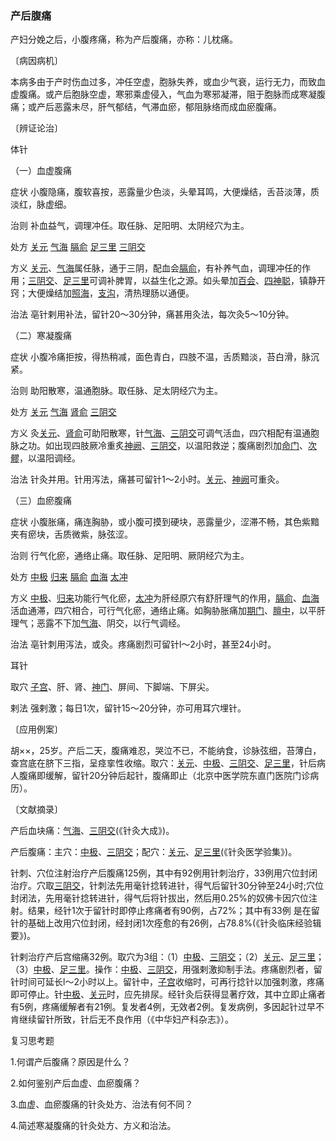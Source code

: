 ### 产后腹痛

产妇分娩之后，小腹疼痛，称为产后腹痛，亦称：儿枕痛。

〔病因病机〕

本病多由于产时伤血过多，冲任空虚，胞脉失养，或血少气衰，运行无力，而致血虚腹痛。或产后胞脉空虚，寒邪乘虚侵入，气血为寒邪凝滞，阻于胞脉而成寒凝腹痛；或产后恶露未尽，肝气郁结，气滞血瘀，郁阻脉络而成血瘀腹痛。

〔辨证论治〕

体针

（一）血虚腹痛

症状  小腹隐痛，腹软喜按，恶露量少色淡，头晕耳鸣，大便燥结，舌苔淡薄，质淡红，脉虚细。

治则  补血益气，调理冲任。取任脉、足阳明、太阴经穴为主。

处方  [关元](https://www.gmzyjc.com/read/zjs/zjs3.2.1-0.1.1.3.4.md)  [气海](https://www.gmzyjc.com/read/zjs/zjs3.2.1-0.1.1.3.6.md)  [膈俞](https://www.gmzyjc.com/read/zjs/zjs3.1.7-8-0.0.1.3.17.md)  [足三里](https://www.gmzyjc.com/read/zjs/zjs3.1.1-3-0.1.3.3.36.md)  [三阴交](https://www.gmzyjc.com/read/zjs/zjs3.1.4-6-0.0.1.3.6.md)

方义  [关元](https://www.gmzyjc.com/read/zjs/zjs3.2.1-0.1.1.3.4.md)、[气海](https://www.gmzyjc.com/read/zjs/zjs3.2.1-0.1.1.3.6.md)属任脉，通于三阴，配血会[膈俞](https://www.gmzyjc.com/read/zjs/zjs3.1.7-8-0.0.1.3.17.md)，有补养气血，调理冲任的作用；[三阴交](https://www.gmzyjc.com/read/zjs/zjs3.1.4-6-0.0.1.3.6.md)、[足三里](https://www.gmzyjc.com/read/zjs/zjs3.1.1-3-0.1.3.3.36.md)可调补脾胃，以益生化之源。如头晕加[百会](https://www.gmzyjc.com/read/zjs/zjs3.2.2-0.0.1.3.20.md)、[四神聪](https://www.gmzyjc.com/read/zjs/zjs3.4-0.1.1.1.0.md)，镇静开窍；大便燥结加[照海](https://www.gmzyjc.com/read/zjs/zjs3.1.7-8-0.0.2.3.6.md)，[支沟](https://www.gmzyjc.com/read/zjs/zjs3.1.9-12-0.0.2.3.6.md)，清热理肠以通便。

治法  亳针剌用补法，留针20～30分钟，痛甚用灸法，每次灸5～10分钟。

（二）寒凝腹痛

症状  小腹冷痛拒按，得热稍减，面色青白，四肢不温，舌质黯淡，苔白滑，脉沉紧。

治则  助阳散寒，温通胞脉。取任脉、足太阴经穴为主。

处方  [关元](https://www.gmzyjc.com/read/zjs/zjs3.2.1-0.1.1.3.4.md)  [气海](https://www.gmzyjc.com/read/zjs/zjs3.2.1-0.1.1.3.6.md)  [肾俞](https://www.gmzyjc.com/read/zjs/zjs3.1.7-8-0.0.1.3.23.md)  [三阴交](https://www.gmzyjc.com/read/zjs/zjs3.1.4-6-0.0.1.3.6.md)

方义  灸[关元](https://www.gmzyjc.com/read/zjs/zjs3.2.1-0.1.1.3.4.md)、[肾俞](https://www.gmzyjc.com/read/zjs/zjs3.1.7-8-0.0.1.3.23.md)可助阳散寒，针[气海](https://www.gmzyjc.com/read/zjs/zjs3.2.1-0.1.1.3.6.md)、[三阴交](https://www.gmzyjc.com/read/zjs/zjs3.1.4-6-0.0.1.3.6.md)可调气活血，四穴相配有温通胞脉之功。如出现四肢厥冷重炙[神阙](https://www.gmzyjc.com/read/zjs/zjs3.2.1-0.1.1.3.7.md)、[三阴交](https://www.gmzyjc.com/read/zjs/zjs3.1.4-6-0.0.1.3.6.md)，以温阳救逆；腹痛剧烈加[命门](https://www.gmzyjc.com/read/zjs/zjs3.2.2-0.0.1.3.4.md)、[次髎](https://www.gmzyjc.com/read/zjs/zjs3.1.7-8-0.0.1.3.32.md)，以温阳调经。

治法  针灸并用。针用泻法，痛甚可留针1～2小时。[关元](https://www.gmzyjc.com/read/zjs/zjs3.2.1-0.1.1.3.4.md)、[神阙](https://www.gmzyjc.com/read/zjs/zjs3.2.1-0.1.1.3.7.md)可重灸。

（三）血瘀腹痛

症状  小腹胀痛，痛连胸胁，或小腹可摸到硬块，恶露量少，涩滞不畅，其色紫黯夹有瘀块，舌质微紫，脉弦涩。

治则  行气化瘀，通络止痛。取任脉、足阳明、厥阴经穴为主。

处方  [中极](https://www.gmzyjc.com/read/zjs/zjs3.2.1-0.1.1.3.3.md)  [归来](https://www.gmzyjc.com/read/zjs/zjs3.1.1-3-0.1.3.3.29.md)  [膈俞](https://www.gmzyjc.com/read/zjs/zjs3.1.7-8-0.0.1.3.17.md)  [血海](https://www.gmzyjc.com/read/zjs/zjs3.1.4-6-0.0.1.3.10.md)  [太冲](https://www.gmzyjc.com/read/zjs/zjs3.1.9-12-0.0.4.3.3.md)

方义  [中极](https://www.gmzyjc.com/read/zjs/zjs3.2.1-0.1.1.3.3.md)、[归来](https://www.gmzyjc.com/read/zjs/zjs3.1.1-3-0.1.3.3.29.md)功能行气化瘀，[太冲](https://www.gmzyjc.com/read/zjs/zjs3.1.9-12-0.0.4.3.3.md)为肝经原穴有舒肝理气的作用，[膈俞](https://www.gmzyjc.com/read/zjs/zjs3.1.7-8-0.0.1.3.17.md)、[血海](https://www.gmzyjc.com/read/zjs/zjs3.1.4-6-0.0.1.3.10.md)活血通滞，四穴相合，可行气化瘀，通络止痛。如胸胁胀痛加[期门](https://www.gmzyjc.com/read/zjs/zjs3.1.9-12-0.0.4.3.14.md)、[膻中](https://www.gmzyjc.com/read/zjs/zjs3.2.1-0.1.1.3.16.md)，以平肝理气；恶露不下加[气海](https://www.gmzyjc.com/read/zjs/zjs3.2.1-0.1.1.3.6.md)、阴交，以行气调经。

治法  亳针刺用泻法，或灸。疼痛剧烈可留针l～2小时，甚至24小时。

耳针

取穴  [子宫](https://www.gmzyjc.com/read/zjs/zjs3.4-0.1.3.5.0.md)、肝、肾、[神门](https://www.gmzyjc.com/read/zjs/zjs3.1.4-6-0.0.2.3.7.md)、屏间、下脚端、下屏尖。

剌法  强剌激；每日1次，留针15～20分钟，亦可用耳穴埋针。

〔应用例案〕

胡××，25岁。产后二天，腹痛难忍，哭泣不已，不能纳食，诊脉弦细，苔薄白，查宫底在脐下三指，呈痉挛性收缩。取穴：[关元](https://www.gmzyjc.com/read/zjs/zjs3.2.1-0.1.1.3.4.md)、[中极](https://www.gmzyjc.com/read/zjs/zjs3.2.1-0.1.1.3.3.md)、[三阴交](https://www.gmzyjc.com/read/zjs/zjs3.1.4-6-0.0.1.3.6.md)、[足三里](https://www.gmzyjc.com/read/zjs/zjs3.1.1-3-0.1.3.3.36.md)，针后病人腹痛即缓解，留针20分钟后起针，腹痛即止（北京中医学院东直门医院门诊病历）。

〔文献摘录〕

产后血块痛：[气海](https://www.gmzyjc.com/read/zjs/zjs3.2.1-0.1.1.3.6.md)、[三阴交](https://www.gmzyjc.com/read/zjs/zjs3.1.4-6-0.0.1.3.6.md)(《针灸大成》)。

产后腹痛：主穴：[中极](https://www.gmzyjc.com/read/zjs/zjs3.2.1-0.1.1.3.3.md)、[三阴交](https://www.gmzyjc.com/read/zjs/zjs3.1.4-6-0.0.1.3.6.md)；配穴：[关元](https://www.gmzyjc.com/read/zjs/zjs3.2.1-0.1.1.3.4.md)、[足三里](https://www.gmzyjc.com/read/zjs/zjs3.1.1-3-0.1.3.3.36.md)(《针灸医学验集》)。

针刺、穴位注射治疗产后腹痛125例，其中有92例用针刺治疗，33例用穴位封闭治疗。穴取[三阴交](https://www.gmzyjc.com/read/zjs/zjs3.1.4-6-0.0.1.3.6.md)，针刺法先用毫针捻转进针，得气后留针30分钟至24小时;穴位封闭法，先用毫针捻转进针，得气后将针拔出，然后用0.25%的奴佛卡因穴位注射。结果，经针1次于留针时即停止疼痛者有90例，占72%；其中有33例
是在留针的基础上改用穴位封闭，经封闭1次痊愈的有26例，占78.8%(《针灸临床经验辑要》)。

针剌治疗产后宫缩痛32例。取穴为3组：（1）[中极](https://www.gmzyjc.com/read/zjs/zjs3.2.1-0.1.1.3.3.md)、[三阴交](https://www.gmzyjc.com/read/zjs/zjs3.1.4-6-0.0.1.3.6.md)；（2）[关元](https://www.gmzyjc.com/read/zjs/zjs3.2.1-0.1.1.3.4.md)、[足三里](https://www.gmzyjc.com/read/zjs/zjs3.1.1-3-0.1.3.3.36.md)；（3）[中极](https://www.gmzyjc.com/read/zjs/zjs3.2.1-0.1.1.3.3.md)、[足三里](https://www.gmzyjc.com/read/zjs/zjs3.1.1-3-0.1.3.3.36.md)。操作：[中极](https://www.gmzyjc.com/read/zjs/zjs3.2.1-0.1.1.3.3.md)、[三阴交](https://www.gmzyjc.com/read/zjs/zjs3.1.4-6-0.0.1.3.6.md)，用强剌激抑制手法。疼痛剧烈者，留针时间可延长l～2小时以上。留针中，[子宫](https://www.gmzyjc.com/read/zjs/zjs3.4-0.1.3.5.0.md)收缩时，可再行捻针以加强刺激，疼痛即可停止。针[中极](https://www.gmzyjc.com/read/zjs/zjs3.2.1-0.1.1.3.3.md)、[关元](https://www.gmzyjc.com/read/zjs/zjs3.2.1-0.1.1.3.4.md)时，应先排尿。经针灸后获得显著疗效，其中立即止痛者有5例，疼痛缓解者有21例。复发者4例，无效者2例。复发病例，多因起针过早不肯继续留针所致，针后无不良作用（《中华妇产科杂志》）。

复习思考题

1.何谓产后腹痛？原因是什么？

2.如何鉴别产后血虚、血瘀腹痛？

3.血虚、血瘀腹痛的针灸处方、治法有何不同？

4.简述寒凝腹痛的针灸处方、方义和治法。
